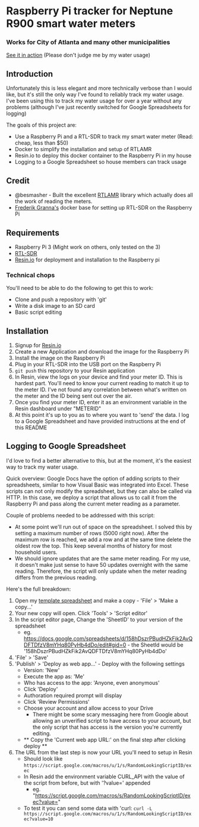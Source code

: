 # Raspberry Pi tracker for Neptune R900 smart water meters
### Works for City of Atlanta and many other municipalities

[See it in action](https://docs.google.com/spreadsheets/d/11XcyeYHD8ZzQEbY5s6f08xd5yaaU0FqFmQ8fDXtR44w/edit?usp=sharing) (Please don't judge me by my water usage)

## Introduction

Unfortunately this is less elegant and more technically verbose than I would like, but it's still the only way I've found to reliably track my water usage. I've been using this to track my water usage for over a year without any problems (although I've just recently switched for Google Spreadsheets for logging)

The goals of this project are:
- Use a Raspberry Pi and a RTL-SDR to track my smart water meter (Read: cheap, less than $50)
- Docker to simplify the installation and setup of RTLAMR
- Resin.io to deploy this docker container to the Raspberry Pi in my house
- Logging to a Google Spreadsheet so house members can track usage

## Credit

- @besmasher - Built the excellent [RTLAMR](https://github.com/bemasher/rtlamr) library which actually does all the work of reading the meters.
- [Frederik Granna's](https://bitbucket.org/fgranna/) docker base for setting up RTL-SDR on the Raspberry Pi

## Requirements

- Raspberry Pi 3 (Might work on others, only tested on the 3)
- [RTL-SDR](https://www.amazon.com/NooElec-NESDR-Mini-Compatible-Packages/dp/B009U7WZCA)
- [Resin.io](https://resin.io) for deployment and installation to the Raspberry pi

### Technical chops

You'll need to be able to do the following to get this to work:

- Clone and push a repository with 'git'
- Write a disk image to an SD card
- Basic script editing

## Installation

1. Signup for [Resin.io](https://resin.io)
1. Create a new Application and download the image for the Raspberry Pi
1. Install the image on the Raspberry Pi
1. Plug in your RTL-SDR into the USB port on the Raspberry Pi
1. `git push` this repository to your Resin application
1. In Resin, view the logs on your device and find your meter ID. This is hardest part. You'll need to know your current reading to match it up to the meter ID. I've not found any correlation between what's written on the meter and the ID being sent out over the air.
1. Once you find your meter ID, enter it as an environment variable in the Resin dashboard under "METERID"
1. At this point it's up to you as to where you want to 'send' the data. I log to a Google Spreadsheet and have provided instructions at the end of this README

## Logging to Google Spreadsheet

I'd love to find a better alternative to this, but at the moment, it's the easiest way to track my water usage.

Quick overview: Google Docs have the option of adding scripts to their spreadsheets, similar to how Visual Basic was integrated into Excel. These scripts can not only modify the spreadsheet, but they can also be called via HTTP. In this case, we deploy a script that allows us to call it from the Raspberry Pi and pass along the current meter reading as a parameter.

Couple of problems needed to be addressed with this script:
- At some point we'll run out of space on the spreadsheet. I solved this by setting a maximum number of rows (5000 right now). After the maximum row is reached, we add a row and at the same time delete the oldest row the top. This keep several months of history for most household users.
- We should ignore updates that are the same meter reading. For my use, it doesn't make just sense to have 50 updates overnight with the same reading. Therefore, the script will only update when the meter reading differs from the previous reading.

Here's the full breakdown:

1. Open my [template spreadsheet](https://docs.google.com/spreadsheets/d/11XcyeYHD8ZzQEbY5s6f08xd5yaaU0FqFmQ8fDXtR44w/edit?usp=sharing) and make a copy - 'File' > 'Make a copy...'
2. Your new copy will open. Click 'Tools' > 'Script editor'
3. In the script editor page, Change the 'SheetID' to your version of the spreadsheet
    - eg. https://docs.google.com/spreadsheets/d/158hDszrPBudHZkFik2AvQDFTDfzV8mYHq80PyHb4dDo/edit#gid=0 - the SheetId would be '158hDszrPBudHZkFik2AvQDFTDfzV8mYHq80PyHb4dDo'
4. 'File' > 'Save'
5. 'Publish' > 'Deploy as web app...' - Deploy with the following settings
    - Version: 'New'
    - Execute the app as: 'Me'
    - Who has access to the app: 'Anyone, even anonymous'
    - Click 'Deploy'
    - Authoration required prompt will display
    - Click 'Review Permissions'
    - Choose your account and allow access to your Drive
      - There might be some scary messaging here from Google about allowing an unverified script to have access to your account, but the only script that has access is the version you're currently editing.
    - ** Copy the 'Current web app URL:' on the final step after clicking deploy **
6. The URL from the last step is now your URL you'll need to setup in Resin
    - Should look like `https://script.google.com/macros/u/1/s/RandomLookingScriptID/exec`
    - In Resin add the environment variable CURL_API with the value of the script from before, but with '?value=' appended
        -  eg. "https://script.google.com/macros/s/RandomLookingScriptID/exec?value="
    - To test it you can send some data with 'curl: `curl -L https://script.google.com/macros/u/1/s/RandomLookingScriptID/exec?value=10`

